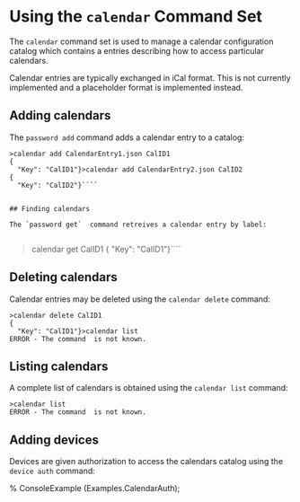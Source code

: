 
# Using the `calendar` Command Set

The `calendar` command set is used to manage a calendar configuration catalog which contains
a entries describing how to access particular calendars.

Calendar entries are typically exchanged in iCal format. This is not currently
implemented and a placeholder format is implemented instead.

## Adding calendars

The `password add` command adds a calendar entry to a catalog:


````
>calendar add CalendarEntry1.json CalID1
{
  "Key": "CalID1"}>calendar add CalendarEntry2.json CalID2
{
  "Key": "CalID2"}````


## Finding calendars

The `password get`  command retreives a calendar entry by label:


````
>calendar get CalID1
{
  "Key": "CalID1"}````

## Deleting calendars

Calendar entries may be deleted using the  `calendar delete` command:


````
>calendar delete CalID1
{
  "Key": "CalID1"}>calendar list
ERROR - The command  is not known.
````

## Listing calendars

A complete list of calendars is obtained using the  `calendar list` command:


````
>calendar list
ERROR - The command  is not known.
````

## Adding devices

Devices are given authorization to access the calendars catalog using the 
 `device auth` command:

 %  ConsoleExample (Examples.CalendarAuth);



